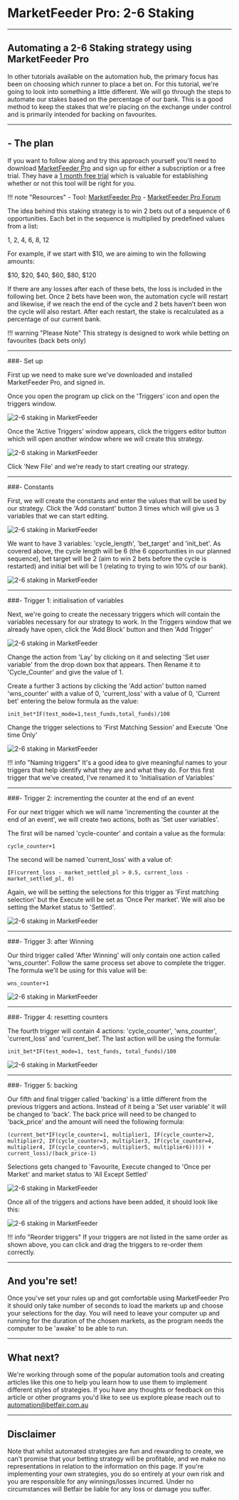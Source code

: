 # MarketFeeder Pro: 2-6 Staking

---
## Automating a 2-6 Staking strategy using MarketFeeder Pro

In other tutorials available on the automation hub, the primary focus has been on choosing which runner to place a bet on. For this tutorial, we're going to look into something a little different. We will go through the steps to automate our stakes based on the percentage of our bank. This is a good method to keep the stakes that we're placing on the exchange under control and is primarily intended for backing on favourites.

--- 
## - The plan

If you want to follow along and try this approach yourself you'll need to download [MarketFeeder Pro](http://marketfeeder.co.uk/buy/) and sign up for either a subscription or a free trial. They have a [1 month free trial](http://marketfeeder.co.uk/buy/) which is valuable for establishing whether or not this tool will be right for you. 


!!! note "Resources"
    - Tool: [MarketFeeder Pro](http://marketfeeder.co.uk/buy/)
    - [MarketFeeder Pro Forum](https://community.welldonesoft.com/)


The idea behind this staking strategy is to win 2 bets out of a sequence of 6 opportunities. Each bet in the sequence is multiplied by predefined values from a list:

1, 2, 4, 6, 8, 12

For example, if we start with $10, we are aiming to win the following amounts:

$10, $20, $40, $60, $80, $120

If there are any losses after each of these bets, the loss is included in the following bet. Once 2 bets have been won, the automation cycle will restart and likewise, if we reach the end of the cycle and 2 bets haven’t been won the cycle will also restart. After each restart, the stake is recalculated as a percentage of our current bank.

!!! warning "Please Note"
    This strategy is designed to work while betting on favourites (back bets only)

--- 
###- Set up

First up we need to make sure we've downloaded and installed MarketFeeder Pro, and signed in.

Once you open the program up click on the 'Triggers' icon and open the triggers window. 

![2-6 staking in MarketFeeder](./img/MarketFeederTriggerButton.png)

Once the 'Active Triggers' window appears, click the triggers editor button which will open another window where we will create this strategy.

![2-6 staking in MarketFeeder](./img/MarketFeederTriggerEditor.png)

Click 'New File' and we're ready to start creating our strategy.

---
###- Constants

First, we will create the constants and enter the values that will be used by our strategy. Click the 'Add constant' button 3 times which will give us 3 variables that we can start editing. 

![2-6 staking in MarketFeeder](./img/MarketFeederConstant.png)

We want to have 3 variables: 'cycle_length', 'bet_target' and 'init_bet'. As covered above, the cycle length will be 6 (the 6 opportunities in our planned sequence), bet target will be 2 (aim to win 2 bets before the cycle is restarted) and initial bet will be 1 (relating to trying to win 10% of our bank).

![2-6 staking in MarketFeeder](./img/MarketFeederConstantFilled.png)

---
###- Trigger 1: initialisation of variables

Next, we're going to create the necessary triggers which will contain the variables necessary for our strategy to work. In the Triggers window that we already have open, click the 'Add Block' button and then 'Add Trigger' 

![2-6 staking in MarketFeeder](./img/MarketFeederAddTrigger.png)

Change the action from 'Lay' by clicking on it and selecting 'Set user variable' from the drop down box that appears. Then Rename it to 'Cycle_Counter' and give the value of 1. 

Create a further 3 actions by clicking the 'Add action' button named 'wns_counter' with a value of 0, 'current_loss' with a value of 0, 'Current bet' entering the below formula as the value:

``` excel tab="formula for 'Current bet' action "
init_bet*IF(test_mode=1,test_funds,total_funds)/100
```

Change the trigger selections to 'First Matching Session' and Execute 'One time Only'

![2-6 staking in MarketFeeder](./img/MarketFeederBlockOne.png)

!!! info "Naming triggers"
    It's a good idea to give meaningful names to your triggers that help identify what they are and what they do. For this first trigger that we've created, I've renamed it to 'Initialisation of Variables'

---

###- Trigger 2: incrementing the counter at the end of an event

For our next trigger which we will name 'incrementing the counter at the end of an event', we will create two actions, both as 'Set user variables'.

The first will be named 'cycle-counter' and contain a value as the formula:

``` excel tab="formula for 'cycle_counter'"
cycle_counter+1
```

The second will be named 'current_loss' with a value of: 

``` excel tab="formula for 'cycle_loss'"
IF(current_loss - market_settled_pl > 0.5, current_loss - market_settled_pl, 0)
```

Again, we will be setting the selections for this trigger as 'First matching selection' but the Execute will be set as 'Once Per market'. We will also be setting the Market status to 'Settled'.

![2-6 staking in MarketFeeder](./img/MarketFeederTrigger2.png)

---
###- Trigger 3: after Winning

Our third trigger called 'After Winning' will only contain one action called 'wns_counter'. Follow the same process set above to complete the trigger. The formula we'll be using for this value will be: 

``` excel tab="formula for 'wns_counter'"
wns_counter+1
```

![2-6 staking in MarketFeeder](./img/MarketFeederTrigger3.png)

---
###- Trigger 4: resetting counters

The fourth trigger will contain 4 actions: 'cycle_counter', 'wns_counter', 'current_loss' and 'current_bet'. The last action will be using the formula: 

``` excel tab="formula for 'current_bet'"
init_bet*IF(test_mode=1, test_funds, total_funds)/100
```

![2-6 staking in MarketFeeder](./img/MarketFeederTrigger4.png)

---
###- Trigger 5: backing

Our fifth and final trigger called 'backing' is a little different from the previous triggers and actions. Instead of it being a 'Set user variable' it will be changed to 'back'. The back price will need to be changed to 'back_price' and the amount will need the following formula:

``` excel tab="formula for 'backing'"
(current_bet*IF(cycle_counter=1, multiplier1, IF(cycle_counter=2, multiplier2, IF(cycle_counter=3, multiplier3, IF(cycle_counter=4, multiplier4, IF(cycle_counter=5, multiplier5, multiplier6))))) + current_loss)/(back_price-1)
```

Selections gets changed to 'Favourite, Execute changed to 'Once per Market' and market status to 'All Except Settled'

![2-6 staking in MarketFeeder](./img/MarketFeederTrigger5.png)


Once all of the triggers and actions have been added, it should look like this: 

![2-6 staking in MarketFeeder](./img/MarketFeederTriggerFinal.png)

!!! info "Reorder triggers"
    If your triggers are not listed in the same order as shown above, you can click and drag the triggers to re-order them correctly. 

---
## And you're set!

Once you've set your rules up and got comfortable using MarketFeeder Pro it should only take  number of seconds to load the markets up and choose your selections for the day. You will need to leave your computer up and running for the duration of the chosen markets, as the program needs the computer to be 'awake' to be able to run.

---
## What next? 

We're working through some of the popular automation tools and creating articles like this one to help you learn how to use them to implement different styles of strategies. If you have any thoughts or feedback on this article or other programs you'd like to see us explore please reach out to automation@betfair.com.au 

---
## Disclaimer

Note that whilst automated strategies are fun and rewarding to create, we can't promise that your betting strategy will be profitable, and we make no representations in relation to the information on this page. If you're implementing your own strategies, you do so entirely at your own risk and you are responsible for any winnings/losses incurred.  Under no circumstances will Betfair be liable for any loss or damage you suffer.